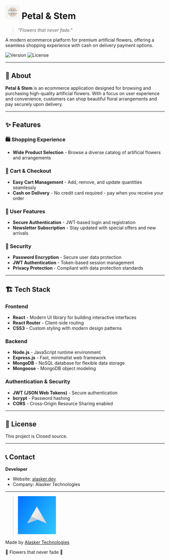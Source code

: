 # <img src='./frontend/src/assets/pics/navLogo.png' width="45"> Petal & Stem

> *"Flowers that never fade."*

A modern ecommerce platform for premium artificial flowers, offering a seamless shopping experience with cash on delivery payment options.

![Version](https://img.shields.io/badge/version-1.0.0-pink)
![License](https://img.shields.io/badge/Private-red)

---

## 🌸 About

**Petal & Stem** is an ecommerce application designed for browsing and purchasing high-quality artificial flowers. With a focus on user experience and convenience, customers can shop beautiful floral arrangements and pay securely upon delivery.

---

## ✨ Features

### 🛍️ Shopping Experience
- **Wide Product Selection** - Browse a diverse catalog of artificial flowers and arrangements

### 🛒 Cart & Checkout
- **Easy Cart Management** - Add, remove, and update quantities seamlessly
- **Cash on Delivery** - No credit card required - pay when you receive your order

### 👤 User Features
- **Secure Authentication** - JWT-based login and registration
- **Newsletter Subscription** - Stay updated with special offers and new arrivals

### 🔐 Security
- **Password Encryption** - Secure user data protection
- **JWT Authentication** - Token-based session management
- **Privacy Protection** - Compliant with data protection standards

---

## 🏗️ Tech Stack

### Frontend
- **React** - Modern UI library for building interactive interfaces
- **React Router** - Client-side routing
- **CSS3** - Custom styling with modern design patterns

### Backend
- **Node.js** - JavaScript runtime environment
- **Express.js** - Fast, minimalist web framework
- **MongoDB** - NoSQL database for flexible data storage
- **Mongoose** - MongoDB object modeling

### Authentication & Security
- **JWT (JSON Web Tokens)** - Secure authentication
- **bcrypt** - Password hashing
- **CORS** - Cross-Origin Resource Sharing enabled

---


## 📄 License

This project is Closed source.

---

## 📞 Contact

**Developer**
- Website: [alasker.dev](https://alasker.dev)
- Company: Alasker Technologies

---
> <img src='./frontend/src/assets/pics/alasker.png' width="120">
<p >Made by <a href="https://alasker.dev">Alasker Technologies</a></p>
<p >🌸 Flowers that never fade 🌸</p>
